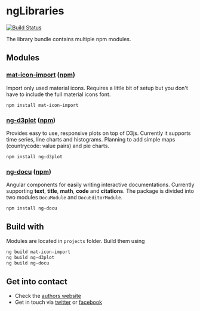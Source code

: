 # ngLibraries

[![Build Status](https://travis-ci.org/ngfelixl/ng-libraries.svg?branch=master)](https://travis-ci.org/ngfelixl/ng-libraries)

The library bundle contains multiple npm modules.

## Modules

### [mat-icon-import](https://github.com/ngfelixl/ng-libraries/tree/master/projects/mat-icon-import) ([npm](https://www.npmjs.com/package/mat-icon-import))

Import only used material icons. Requires a little bit of setup but you don't have to
include the full material icons font.

```
npm install mat-icon-import
```

### [ng-d3plot](https://github.com/ngfelixl/ng-libraries/tree/master/projects/ng-d3plot) ([npm](https://www.npmjs.com/package/ng-d3plot))

Provides easy to use, responsive plots on top of D3js. Currently it supports time series, line charts
and histograms. Planning to add simple maps (countrycode: value pairs) and pie charts.

```
npm install ng-d3plot
```

### [ng-docu](https://github.com/ngfelixl/ng-libraries/tree/master/projects/ng-docu) ([npm](https://www.npmjs.com/package/ng-docu))

Angular components for easily writing interactive documentations. Currently supporting **text**, **title**, **math**, **code** and **citations**. The
package is divided into two modules `DocuModule` and `DocuEditorModule`.

```
npm install ng-docu
```

## Build with

Modules are located in `projects` folder. Build them using

```sh
ng build mat-icon-import
ng build ng-d3plot
ng build ng-docu
```

## Get into contact

- Check the [authors website](https://felixlemke.com)
- Get in touch via [twitter](https://twitter.com/ngfelixl) or [facebook](https://www.facebook.com/ngfelixlemke/)